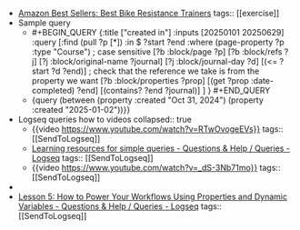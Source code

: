 - [Amazon Best Sellers: Best Bike Resistance Trainers](https://www.amazon.com/gp/bestsellers/sporting-goods/3403551/ref=pd_zg_hrsr_sporting-goods)
  tags:: [[exercise]]
- Sample query
	- #+BEGIN_QUERY 
	  {:title ["created in"]
	  :inputs [20250101 20250629]
	  :query [:find (pull ?p [*])
	    :in $ ?start ?end
	    :where
	     (page-property ?p :type "Course") ; case sensitive
	     [?b :block/page ?p]
	     [?b :block/refs ?j]
	     [?j :block/original-name ?journal]
	     [?j :block/journal-day ?d]
	     [(<= ?start ?d ?end)]
	  ; check that the reference we take is from the property we want
	     [?b :block/properties ?prop]
	     [(get ?prop :date-completed) ?end]
	     [(contains? ?end ?journal)]
	   ]
	  }
	  #+END_QUERY
	- {query (between (property :created "Oct 31, 2024") (property :created "2025-01-02"))}}
- Logseq queries how to videos
  collapsed:: true
	- {{video https://www.youtube.com/watch?v=RTwOvogeEVs}}
	  tags:: [[SendToLogseq]]
	- [Learning resources for simple queries - Questions & Help / Queries - Logseq](https://discuss.logseq.com/t/learning-resources-for-simple-queries/8618)
	  tags:: [[SendToLogseq]]
	- {{video https://www.youtube.com/watch?v=_dS-3Nb71mo}}
	  tags:: [[SendToLogseq]]
-
- [Lesson 5: How to Power Your Workflows Using Properties and Dynamic Variables - Questions & Help / Queries - Logseq](https://discuss.logseq.com/t/lesson-5-how-to-power-your-workflows-using-properties-and-dynamic-variables/10173)
  tags:: [[SendToLogseq]]
